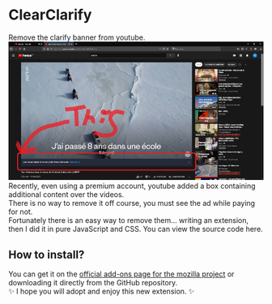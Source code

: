 # ClearClarify

Remove the clarify banner from youtube.  
![What the clarify box is...](img/clarify_box.png "Hey Sexy!")  
Recently, even using a premium account, youtube added a box containing additional content over the videos.  
There is no way to remove it off course, you must see the ad while paying for not.  
Fortunately there is an easy way to remove them... writing an extension, then I did it in pure JavaScript and CSS. You can view the source code here.

## How to install?

You can get it on the [official add-ons page for the mozilla project](https://github.com/cGIfl300/ClearClarify) or downloading it directly from the GitHub repository.  
✨ I hope you will adopt and enjoy this new extension. ✨
